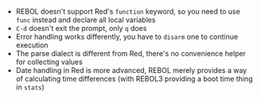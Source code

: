 - REBOL doesn't support Red's `function` keyword, so you need to use
  `func` instead and declare all local variables
- `C-d` doesn't exit the prompt, only `q` does
- Error handling works differently, you have to `disarm` one to
  continue execution
- The parse dialect is different from Red, there's no convenience
  helper for collecting values
- Date handling in Red is more advanced, REBOL merely provides a way
  of calculating time differences (with REBOL3 providing a boot time
  thing in `stats`)
